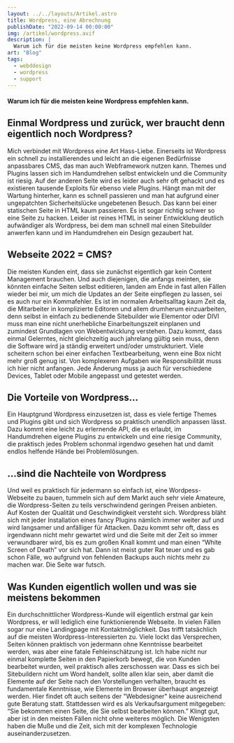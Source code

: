 ```yaml
---
layout: ../../layouts/Artikel.astro
title: Wordpress, eine Abrechnung
publishDate: "2022-09-14 00:00:00"
img: /artikel/wordpress.avif
description: |
  Warum ich für die meisten keine Wordpress empfehlen kann.
art: "Blog"  
tags:
  - webddesign
  - wordpress
  - support
---
```

#### Warum ich für die meisten keine Wordpress empfehlen kann.

## Einmal Wordpress und zurück, wer braucht denn eigentlich noch Wordpress?
Mich verbindet mit Wordpress eine Art Hass-Liebe. Einerseits ist Wordpress ein schnell zu installierendes und leicht an die eigenen Bedürfnisse anpassbares CMS, das man auch Webframework nutzen kann. Themes und Plugins lassen sich im Handumdrehen selbst entwickeln und die Community ist riesig.
Auf der anderen Seite wird es leider auch sehr oft gehackt und es existieren tausende Exploits für ebenso viele Plugins. Hängt man mit der Wartung hinterher, kann es schnell passieren und man hat aufgrund einer ungepatchten Sicherheitslücke ungebetenen Besuch. Das kann bei einer statischen Seite in HTML kaum passieren. Es ist sogar richtig schwer so eine Seite  zu hacken. Leider ist reines HTML in seiner Entwicklung deutlich aufwändiger als Wordpress, bei dem man schnell mal einen Sitebuilder anwerfen kann und im Handumdrehen ein Design gezaubert hat.

## Webseite 2022 = CMS?
Die meisten Kunden eint, dass sie zunächst eigentlich gar kein Content Management brauchen. Und auch diejenigen, die anfangs meinten, sie könnten einfache Seiten selbst editieren, landen am Ende in fast allen Fällen wieder bei mir, um mich die Updates an der Seite einpflegen zu lassen, sei es auch nur ein Kommafehler. Es ist im normalen Arbeitsalltag kaum Zeit da, die Mitarbeiter  in komplizierte Editoren und allem drumherum einzuarbeiten, denn selbst in einfach zu bedienende Sitebuilder wie Elementor oder DIVI muss man eine nicht unerhebliche Einarbeitungszeit einplanen und zumindest Grundlagen von Webentwicklung verstehen. Dazu kommt, dass einmal Gelerntes, nicht gleichzeitig auch jahrelang gültig sein muss, denn die Software wird ja ständig erweitert und/oder umstrukturiert. Viele scheitern schon bei einer einfachen Textbearbeitung, wenn eine Box nicht mehr groß genug ist. Von komplexeren Aufgaben wie Responsibilität muss ich hier nicht anfangen. Jede Änderung muss ja auch für verschiedene Devices, Tablet oder Mobile angepasst und getestet werden. 

## Die Vorteile von Wordpress…
Ein Hauptgrund Wordpress einzusetzen ist, dass es viele fertige Themes und Plugins gibt und sich Wordpress so praktisch unendlich anpassen lässt. Dazu kommt eine leicht zu erlernende API, die es erlaubt, im Handumdrehen eigene Plugins zu entwickeln und eine riesige Community, die praktisch jedes Problem schonmal irgendwo gesehen hat und damit endlos helfende Hände bei Problemlösungen.

## …sind die Nachteile von Wordpress
Und weil es praktisch für jedermann so einfach ist, eine Wordpess-Webseite zu bauen, tummeln sich auf dem Markt  auch sehr viele Amateure, die Wordpress-Seiten zu teils verschwindend geringen Preisen anbieten. Auf Kosten der Qualität und Geschwindigkeit versteht sich. Wordpress bläht sich mit jeder Installation eines fancy Plugins nämlich immer weiter auf und wird langsamer und anfälliger für Attacken. Dazu kommt sehr oft, dass es irgendwann nicht mehr gewartet wird und die Seite mit der Zeit so immer verwundbarer wird, bis es zum großen Knall kommt und man einen “White Screen of Death” vor sich hat. Dann ist meist guter Rat teuer und es gab schon Fälle, wo aufgrund von fehlenden Backups auch nichts mehr zu machen war. Die Seite war futsch.


## Was Kunden eigentlich wollen und was sie meistens bekommen
Ein durchschnittlicher Wordpress-Kunde will eigentlich erstmal gar kein Wordpress, er will lediglich eine funktionierende Webseite. In vielen Fällen sogar nur eine Landingpage mit Kontaktmöglichkeit. Das trifft tatsächlich auf die meisten Wordpress-Interessierten zu. Viele lockt das Versprechen, Seiten können praktisch von jedermann ohne Kenntnisse bearbeitet werden, was aber eine fatale Fehleinschätzung ist. Ich habe nicht nur einmal komplette Seiten in den Papierkorb bewegt, die von Kunden bearbeitet wurden, weil praktisch alles zerschossen war. Dass es sich bei Sitebuildern nicht um Word handelt, sollte allen klar sein, aber damit die Elemente auf der Seite nach den Vorstellungen verhalten, braucht es  fundamentale Kenntnisse, wie Elemente im Browser überhaupt angezeigt werden. Hier findet oft auch seitens der "Webdesigner" keine ausreichend gute Beratung statt. Stattdessen wird es als Verkaufsargument mitgegeben: “Sie bekommen einen Seite, die Sie selbst bearbeiten können.”  Klingt gut, aber ist in den meisten Fällen nicht ohne weiteres möglich. Die Wenigsten haben die Muße und die Zeit, sich mit der komplexen Technologie auseinanderzusetzen.

 




